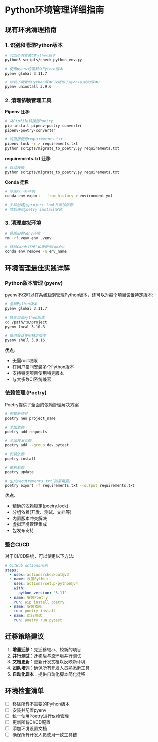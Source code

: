# Python环境管理详细指南

## 现有环境清理指南

### 1. 识别和清理Python版本

```bash
# 列出所有安装的Python版本
python3 scripts/check_python_env.py

# 使用pyenv设置默认Python版本
pyenv global 3.11.7

# 卸载不需要的Python版本(仅适用于pyenv安装的版本)
pyenv uninstall 3.9.6
```

### 2. 清理依赖管理工具

**Pipenv 迁移**:
```bash
# 从Pipfile转换到Poetry
pip install pipenv-poetry-converter
pipenv-poetry-converter

# 或直接使用requirements.txt
pipenv lock -r > requirements.txt
python scripts/migrate_to_poetry.py requirements.txt
```

**requirements.txt 迁移**:
```bash
# 自动转换
python scripts/migrate_to_poetry.py requirements.txt
```

**Conda 迁移**:
```bash
# 导出Conda环境
conda env export --from-history > environment.yml

# 手动创建pyproject.toml并添加依赖
# 然后使用poetry install安装
```

### 3. 清理虚拟环境

```bash
# 移除旧的venv环境
rm -rf venv env .venv

# 移除Conda环境(如果使用Conda)
conda env remove -n env_name
```

## 环境管理最佳实践详解

### Python版本管理 (pyenv)

pyenv不仅可以在系统级别管理Python版本，还可以为每个项目设置特定版本:

```bash
# 全局Python版本
pyenv global 3.11.7

# 特定目录Python版本
cd /path/to/project
pyenv local 3.10.8

# 临时会话使用特定版本
pyenv shell 3.9.16
```

**优点**:
- 无需root权限
- 在用户空间安装多个Python版本
- 支持特定项目使用特定版本
- 与大多数CI系统兼容

### 依赖管理 (Poetry)

Poetry提供了全面的依赖管理解决方案:

```bash
# 创建新项目
poetry new project_name

# 添加依赖
poetry add requests

# 添加开发依赖
poetry add --group dev pytest

# 安装依赖
poetry install

# 更新依赖
poetry update

# 生成requirements.txt(如果需要)
poetry export -f requirements.txt --output requirements.txt
```

**优点**:
- 精确的依赖锁定(poetry.lock)
- 分组依赖(开发、测试、文档等)
- 内置版本冲突解决
- 虚拟环境管理集成
- 包发布支持

### 整合CI/CD

对于CI/CD系统，可以使用以下方法:

```yaml
# GitHub Actions示例
steps:
  - uses: actions/checkout@v3
  - name: 设置Python
    uses: actions/setup-python@v4
    with:
      python-version: '3.11'
  - name: 安装Poetry
    run: pip install poetry
  - name: 安装依赖
    run: poetry install
  - name: 运行测试
    run: poetry run pytest
```

## 迁移策略建议

1. **增量迁移**：先迁移较小、较新的项目
2. **并行测试**：迁移后与原环境并行测试
3. **文档更新**：更新开发文档以反映新环境
4. **团队培训**：确保所有开发人员熟悉新工具
5. **自动化脚本**：提供自动化脚本简化迁移

## 环境检查清单

- [ ] 移除所有不需要的Python版本
- [ ] 安装并配置pyenv
- [ ] 统一使用Poetry进行依赖管理
- [ ] 更新所有CI/CD配置
- [ ] 添加环境设置文档
- [ ] 确保所有开发人员使用一致工具链 